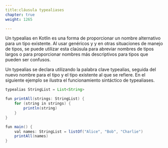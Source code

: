 ```yaml
---
title:cláusula typealiases
chapter: true
weight: 1265

---
```

Un typealias en Kotlin es una forma de proporcionar un nombre alternativo para un tipo existente. Al usar genéricos y y en otras situaciones de manejo de tipos, se puede utilizar esta claúsula para abreviar nombres de tipos largos o para proporcionar nombres más descriptivos para tipos que pueden ser confusos.

Un typealias se declara utilizando la palabra clave typealias, seguida del nuevo nombre para el tipo y el tipo existente al que se refiere. En el siguiente ejemplo se ilustra el funcionamiento sintáctico de typealiases. 
```java
typealias StringList = List<String>

fun printAll(strings: StringList) {
    for (string in strings) {
        println(string)
    }
}

fun main() {
    val names: StringList = listOf("Alice", "Bob", "Charlie")
    printAll(names)
}

```
